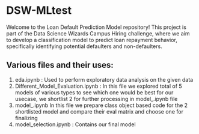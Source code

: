 # DSW-MLtest
Welcome to the Loan Default Prediction Model repository! This project is part of the Data Science Wizards Campus Hiring challenge, where we aim to develop a classification model to predict loan repayment behavior, specifically identifying potential defaulters and non-defaulters.

## Various files and their uses:

1. eda.ipynb : Used to perform exploratory data analysis on the given data
2. Different_Model_Evaluation.ipynb : In this file we explored total of 5 models of various types to see which one would be best for our usecase, we shortlist 2 for further processing in model_.ipynb file
3. model_.ipynb In this file we prepare class object based code for the 2 shortlisted model and compare their eval matrix and choose one for finalizing
4. model_selection.ipynb : Contains our final model
